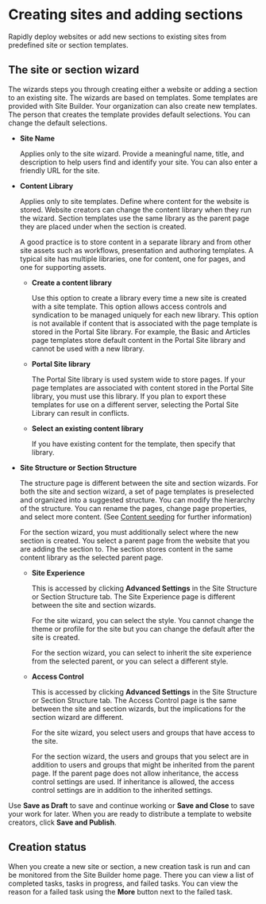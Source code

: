 # Creating sites and adding sections

Rapidly deploy websites or add new sections to existing sites from predefined site or section templates.

## The site or section wizard

The wizards steps you through creating either a website or adding a section to an existing site. The wizards are based on templates. Some templates are provided with Site Builder. Your organization can also create new templates. The person that creates the template provides default selections. You can change the default selections.

-   **Site Name**

    Applies only to the site wizard. Provide a meaningful name, title, and description to help users find and identify your site. You can also enter a friendly URL for the site.

-   **Content Library**

    Applies only to site templates. Define where content for the website is stored. Website creators can change the content library when they run the wizard. Section templates use the same library as the parent page they are placed under when the section is created.

    A good practice is to store content in a separate library and from other site assets such as workflows, presentation and authoring templates. A typical site has multiple libraries, one for content, one for pages, and one for supporting assets.

    -   **Create a content library**

        Use this option to create a library every time a new site is created with a site template. This option allows access controls and syndication to be managed uniquely for each new library. This option is not available if content that is associated with the page template is stored in the Portal Site library. For example, the Basic and Articles page templates store default content in the Portal Site library and cannot be used with a new library.

    -   **Portal Site library**

        The Portal Site library is used system wide to store pages. If your page templates are associated with content stored in the Portal Site library, you must use this library. If you plan to export these templates for use on a different server, selecting the Portal Site Library can result in conflicts.

    -   **Select an existing content library**

        If you have existing content for the template, then specify that library.

-   **Site Structure or Section Structure**

    The structure page is different between the site and section wizards. For both the site and section wizard, a set of page templates is preselected and organized into a suggested structure. You can modify the hierarchy of the structure. You can rename the pages, change page properties, and select more content. \(See [Content seeding](sitebuilder_using_content_seeding.md) for further information\)

    For the section wizard, you must additionally select where the new section is created. You select a parent page from the website that you are adding the section to. The section stores content in the same content library as the selected parent page.

    -   **Site Experience**

        This is accessed by clicking **Advanced Settings** in the Site Structure or Section Structure tab. The Site Experience page is different between the site and section wizards.

        For the site wizard, you can select the style. You cannot change the theme or profile for the site but you can change the default after the site is created.

        For the section wizard, you can select to inherit the site experience from the selected parent, or you can select a different style.

    -   **Access Control**

        This is accessed by clicking **Advanced Settings** in the Site Structure or Section Structure tab. The Access Control page is the same between the site and section wizards, but the implications for the section wizard are different.

        For the site wizard, you select users and groups that have access to the site.

        For the section wizard, the users and groups that you select are in addition to users and groups that might be inherited from the parent page. If the parent page does not allow inheritance, the access control settings are used. If inheritance is allowed, the access control settings are in addition to the inherited settings.


Use **Save as Draft** to save and continue working or **Save and Close** to save your work for later. When you are ready to distribute a template to website creators, click **Save and Publish**.

## Creation status

When you create a new site or section, a new creation task is run and can be monitored from the Site Builder home page. There you can view a list of completed tasks, tasks in progress, and failed tasks. You can view the reason for a failed task using the **More** button next to the failed task.

